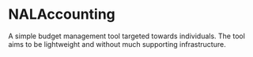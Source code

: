 # NALAccounting

A simple budget management tool targeted towards individuals. The tool aims to be lightweight and without much supporting infrastructure.